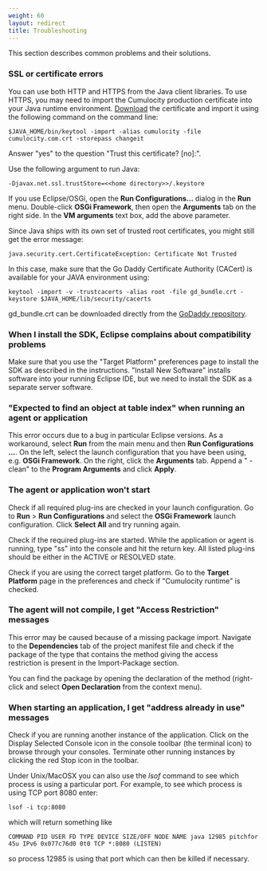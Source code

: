 ```yaml
---
weight: 60
layout: redirect
title: Troubleshooting
---
```


This section describes common problems and their solutions.

### SSL or certificate errors

You can use both HTTP and HTTPS from the Java client libraries. To use HTTPS, you may need to import the Cumulocity production certificate into your Java runtime environment. [Download](/guides/cumulocity.com.cert "cumulocity.com certificate") the certificate and import it using the following command on the command line:

    $JAVA_HOME/bin/keytool -import -alias cumulocity -file cumulocity.com.crt -storepass changeit

Answer "yes" to the question "Trust this certificate? [no]:". 

Use the following argument to run Java:

    -Djavax.net.ssl.trustStore=<<home directory>>/.keystore

If you use Eclipse/OSGi, open the **Run Configurations...** dialog in the **Run** menu. Double-click **OSGi Framework**, then open the **Arguments** tab on the right side. In the **VM arguments** text box, add the above parameter.

Since Java ships with its own set of trusted root certificates, you might still get the error message:

    java.security.cert.CertificateException: Certificate Not Trusted

In this case, make sure that the Go Daddy Certificate Authority (CACert) is available for your JAVA environment using:

    keytool -import -v -trustcacerts -alias root -file gd_bundle.crt -keystore $JAVA_HOME/lib/security/cacerts

gd\_bundle.crt can be downloaded directly from the [GoDaddy repository](https://certs.godaddy.com/anonymous/repository.pki).


### When I install the SDK, Eclipse complains about compatibility problems

Make sure that you use the "Target Platform" preferences page to install the SDK as described in the instructions. "Install New Software" installs software into your running Eclipse IDE, but we need to install the SDK as a separate server software.

### "Expected to find an object at table index" when running an agent or application

This error occurs due to a bug in particular Eclipse versions. As a workaround, select **Run** from the main menu and then **Run Configurations ...**. On the left, select the launch configuration that you have been using, e.g. **OSGi Framework**. On the right, click the **Arguments** tab. Append a " -clean" to the **Program Arguments** and click **Apply**.


### The agent or application won't start

Check if all required plug-ins are checked in your launch configuration. Go to **Run** > **Run Configurations** and select the **OSGi Framework** launch configuration. Click **Select All** and try running again.

Check if the required plug-ins are started. While the application or agent is running, type "ss" into the console and hit the return key. All listed plug-ins should be either in the ACTIVE or RESOLVED state.

Check if you are using the correct target platform. Go to the **Target Platform** page in the preferences and check if "Cumulocity runtime" is checked.

### The agent will not compile, I get "Access Restriction" messages

This error may be caused because of a missing package import. Navigate to the **Dependencies** tab of the project manifest file and check if the package of the type that contains the method giving the access restriction is present in the Import-Package section.

You can find the package by opening the declaration of the method (right-click and select **Open Declaration** from the context menu).


### When starting an application, I get "address already in use" messages

Check if you are running another instance of the application. Click on the Display Selected Console icon in the console toolbar (the terminal icon) to browse through your consoles. Terminate other running instances by clicking the red Stop icon in the toolbar.

Under Unix/MacOSX you can also use the *lsof* command to see which process is using a particular port. For example, to see which process is using TCP port 8080 enter:

    lsof -i tcp:8080

which will return something like

    COMMAND PID USER FD TYPE DEVICE SIZE/OFF NODE NAME java 12985 pitchfor 45u IPv6 0x077c76d0 0t0 TCP *:8080 (LISTEN)

so process 12985 is using that port which can then be killed if necessary.
